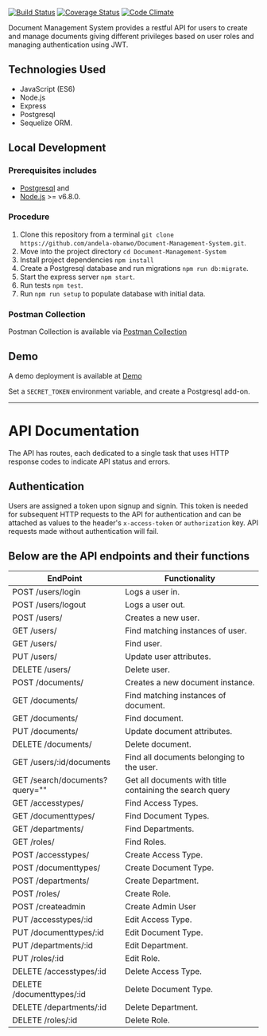 [![Build Status](https://travis-ci.org/andela-obanwo/Document-Management-System.svg?branch=develop)](https://travis-ci.org/andela-obanwo/Document-Management-System)
[![Coverage Status](https://coveralls.io/repos/github/andela-obanwo/Document-Management-System/badge.svg?branch=feedback-implementation)](https://coveralls.io/github/andela-obanwo/Document-Management-System?branch=feedback-implementation)
[![Code Climate](https://codeclimate.com/github/andela-obanwo/Document-Management-System/badges/gpa.svg)](https://codeclimate.com/github/andela-obanwo/Document-Management-System)

Document Management System provides a restful API for users to create and manage documents giving different privileges based on user roles and managing authentication using JWT.

## Technologies Used
- JavaScript (ES6)
- Node.js
- Express
- Postgresql
- Sequelize ORM.

## Local Development
### Prerequisites includes
- [Postgresql](https://www.postgresql.org/) and
-  [Node.js](http://nodejs.org/) >= v6.8.0.

### Procedure
1. Clone this repository from a terminal `git clone https://github.com/andela-obanwo/Document-Management-System.git`.
1. Move into the project directory `cd Document-Management-System`
1. Install project dependencies `npm install`
1. Create a Postgresql database and run migrations `npm run db:migrate`.
1. Start the express server `npm start`.
1. Run tests `npm test`.
1. Run `npm run setup` to populate database with initial data.

### Postman Collection
Postman Collection is available via [Postman Collection](https://www.getpostman.com/collections/5aec974d505573a93752)

## Demo
A demo deployment is available at [Demo](https://document-manager-api.herokuapp.com)

Set a `SECRET_TOKEN` environment variable, and create a Postgresql add-on.

---

# API Documentation
The API has routes, each dedicated to a single task that uses HTTP response codes to indicate API status and errors.

## Authentication
Users are assigned a token upon signup and signin. This token is needed for subsequent HTTP requests to the API for authentication and can be attached as values to the header's `x-access-token` or `authorization` key. API requests made without authentication will fail.

## Below are the API endpoints and their functions
EndPoint                      |   Functionality
------------------------------|------------------------
POST /users/login         |   Logs a user in.
POST /users/logout        |   Logs a user out.
POST /users/              |   Creates a new user.
GET /users/               |   Find matching instances of user.
GET /users/<id>           |   Find user.
PUT /users/<id>           |   Update user attributes.
DELETE /users/<id>        |   Delete user.
POST /documents/          |   Creates a new document instance.
GET /documents/           |   Find matching instances of document.
GET /documents/<id>       |   Find document.
PUT /documents/<id>       |   Update document attributes.
DELETE /documents/<id>    |   Delete document.
GET /users/:id/documents |   Find all documents belonging to the user.
GET /search/documents?query="" | Get all documents with title containing the search query
GET /accesstypes/         |   Find Access Types.
GET /documenttypes/       |   Find Document Types.
GET /departments/         |   Find Departments.
GET /roles/               |   Find Roles.
POST /accesstypes/         |   Create Access Type.
POST /documenttypes/       |   Create Document Type.
POST /departments/         |   Create Department.
POST /roles/               |   Create Role.
POST /createadmin           |   Create Admin User
PUT /accesstypes/:id         |   Edit Access Type.
PUT /documenttypes/:id       |   Edit Document Type.
PUT /departments/:id         |   Edit Department.
PUT /roles/:id               |   Edit Role.
DELETE /accesstypes/:id         |   Delete Access Type.
DELETE /documenttypes/:id       |   Delete Document Type.
DELETE /departments/:id         |   Delete Department.
DELETE /roles/:id               |   Delete Role.
